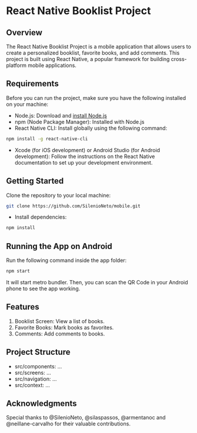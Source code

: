 # React Native Booklist Project

## Overview
The React Native Booklist Project is a mobile application that allows users to create a personalized booklist, favorite books, and add comments. This project is built using React Native, a popular framework for building cross-platform mobile applications.

## Requirements
Before you can run the project, make sure you have the following installed on your machine:

* Node.js: Download and [install Node.js](https://nodejs.org/en/download/)
* npm (Node Package Manager): Installed with Node.js
* React Native CLI: Install globally using the following command:
```bash
npm install -g react-native-cli
```
* Xcode (for iOS development) or Android Studio (for Android development): Follow the instructions on the React Native documentation to set up your development environment.

## Getting Started
Clone the repository to your local machine:

```bash
git clone https://github.com/SilenioNeto/mobile.git
```

* Install dependencies:

```bash
npm install
```

## Running the App on Android

Run the following command inside the app folder:
```bash
npm start
```
It will start metro bundler. 
Then, you can scan the QR Code in your Android phone to see the app working. 

## Features

1. Booklist Screen: View a list of books.
2. Favorite Books: Mark books as favorites.
3. Comments: Add comments to books.

## Project Structure

* src/components: ...
* src/screens: ...
* src/navigation: ...
* src/context: ...

## Acknowledgments
Special thanks to @SilenioNeto, @silaspassos, @armentanoc and @neillane-carvalho for their valuable contributions.
